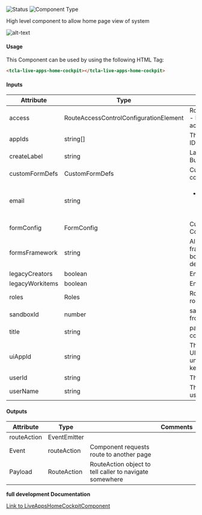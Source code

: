 
![Status][auto] ![Component Type][top] <!--Component Meta {"created_by":"Auto", "reviewed_by":"Auto", "last_modified_by":"Auto", "comment":"high level component"} Component Meta -->


<p>High level component to allow home page view of system</p>

<p><img src="../live-apps-home-cockpit.png" alt="alt-text" class="img-responsive" title="Documents Component Image"></p>



#### Usage


This Component can be used by using the following HTML Tag:

```html
<tcla-live-apps-home-cockpit></tcla-live-apps-home-cockpit>
```

#### Inputs

Attribute | Type | Comments
--- | --- | ---
access | RouteAccessControlConfigurationElement | RouteAccessControlConfig - basically the config for access control
appIds | string[] | The list of LA Application IDs you want to handle
createLabel | string | Label for Create Case Button
customFormDefs | CustomFormDefs | Custom Form configuration file
email | string | <ul><li>Email address of the user (comes from resolver)</li></ul>
formConfig | FormConfig | Custom Form Layout Configuration
formsFramework | string | Allow override of forms frameworkOptions: bootstrap-4 or material-design
legacyCreators | boolean | Enable legacy creators
legacyWorkitems | boolean | Enable legacy workitems
roles | Roles | Roles - The users current roles
sandboxId | number | sandboxId - this comes from claims resolver
title | string | page title comes from config resolver
uiAppId | string | The Application ID of the UI (should ideally be unique as it is shared state key)
userId | string | The ID of the logged user
userName | string | The name of the logged user

#### Outputs

Attribute | Type |   | Comments
--- | --- | --- | ---
routeAction | EventEmitter<RouteAction> |   |  
  | Event |  routeAction  |  Component requests route to another page
  | Payload |  RouteAction  |  RouteAction object to tell caller to navigate somewhere


<b>full development Documentation</b>

[Link to LiveAppsHomeCockpitComponent](https://tibcosoftware.github.io/TCSTK-Libdocs/libdocs/tc-liveapps-lib/components/LiveAppsHomeCockpitComponent.html)


[auto]: https://img.shields.io/badge/Status-auto%20generated-lightgrey.svg?style=flat "auto generated"

[manually]: https://img.shields.io/badge/Status-manually%20created-yellow.svg?style=flat "manually created"

[draft]: https://img.shields.io/badge/Status-draft-red.svg?style=flat "draft"

[review]: https://img.shields.io/badge/Status-need%20review-yellowgreen.svg?style=flat "need review"

[review done]: https://img.shields.io/badge/Status-review%20done-green.svg?style=flat "review done"

[finalized]: https://img.shields.io/badge/Status-finalized-brightgreen.svg?style=flat "finalized"

[top]: https://img.shields.io/badge/Component%20Type-Top-blue.svg?style=flat "top Component"

[major]: https://img.shields.io/badge/Component%20Type-major%20Component-blue.svg?style=flat "major Component"

[minor]: https://img.shields.io/badge/Component%20Type-minor%20Component-blue.svg?style=flat "minor Component"


